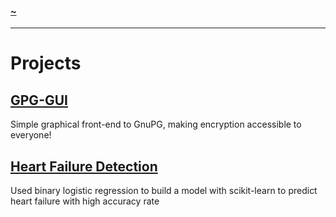 #### [~](../README.md)

---

# Projects

## [GPG-GUI](elvindsouza.github.io/gpg-gui)

Simple graphical front-end to GnuPG, making encryption accessible to everyone!

## [Heart Failure Detection](https://github.com/elvindsouza/assorted/tree/master/heart-failure-detection)

Used binary logistic regression to build a model with scikit-learn to predict heart failure with high accuracy rate
